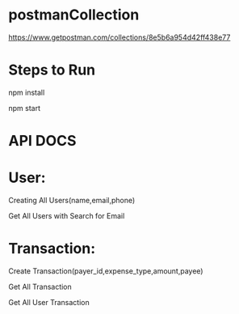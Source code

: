 # postmanCollection

https://www.getpostman.com/collections/8e5b6a954d42ff438e77

# Steps to Run

npm install

npm start

# API DOCS

# User:

Creating All Users(name,email,phone)

Get All Users with Search for Email

# Transaction:

Create Transaction(payer_id,expense_type,amount,payee)

Get All Transaction

Get All User Transaction
